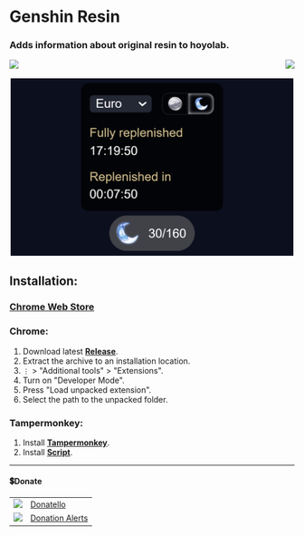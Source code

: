 # Genshin Resin

### Adds information about original resin to hoyolab.

<p align="right">
    <img align="left" src="https://shields.io/badge/version-v3.1.1-blue">
    <a href="#donate"><img src="https://shields.io/badge/💲-Support_the_Project-2ea043"></a>
</p>
<p align="center">
    <img width="500px" src="github/images/preview-2-dark.png">
</p>

## Installation:

### [Chrome Web Store](https://chrome.google.com/webstore/detail/genshin-resin/kjplkomildkjihefphmmjbomchgggakf)

### Chrome:
  1. Download latest **[Release](https://github.com/SuperZombi/genshin-resin/releases)**.
  2. Extract the archive to an installation location.
  3. ```⋮``` > "Additional tools" > "Extensions".
  4. Turn on "Developer Mode".
  5. Press "Load unpacked extension".
  6. Select the path to the unpacked folder.

### Tampermonkey:
  1. Install **[Tampermonkey](https://www.tampermonkey.net/)**.
  2. Install **[Script](https://raw.githubusercontent.com/SuperZombi/genshin-resin/main/genshin-resin.user.js)**.

<hr>

#### 💲Donate

<table>
  <tr>
    <td>
       <img width="18px" src="https://www.google.com/s2/favicons?domain=https://donatello.to&sz=256">
    </td>
    <td>
      <a href="https://donatello.to/super_zombi">Donatello</a>
    </td>
  </tr>
  <tr>
    <td>
       <img width="18px" src="https://www.google.com/s2/favicons?domain=https://www.donationalerts.com&sz=256">
    </td>
    <td>
      <a href="https://www.donationalerts.com/r/super_zombi">Donation Alerts</a>
    </td>
  </tr>
</table>

